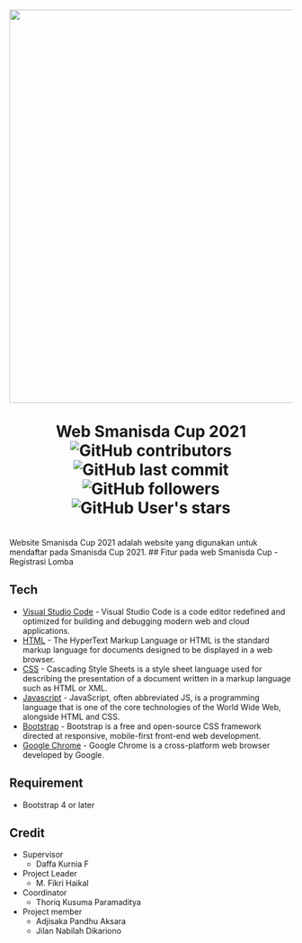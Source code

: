 <h1 align="center"> 
<img align="center" src="https://github.com/prmdtya/Smanisda-Cup-web/blob/main/frontend/images/discosiabesar.png" width = "700"> <br><br>
Web Smanisda Cup 2021 <br>
<img src="https://img.shields.io/github/contributors-anon/prmdtya/Smanisda-Cup-web" alt="GitHub contributors"> <img src="https://img.shields.io/github/last-commit/prmdtya/Smanisda-Cup-web" alt="GitHub last commit"> <img src="https://img.shields.io/github/followers/prmdtya?style=social" alt="GitHub followers"> <img src="https://img.shields.io/github/stars/prmdtya?style=social" alt="GitHub User's stars">
</h1>

<br>
Website Smanisda Cup 2021 adalah website yang digunakan untuk mendaftar pada Smanisda Cup 2021.
## Fitur pada web Smanisda Cup
- Registrasi Lomba

## Tech

- [Visual Studio Code](https://code.visualstudio.com/) - Visual Studio Code is a code editor redefined and optimized for building and debugging modern web and cloud applications.
- [HTML]() - The HyperText Markup Language or HTML is the standard markup language for documents designed to be displayed in a web browser.
- [CSS]() - Cascading Style Sheets is a style sheet language used for describing the presentation of a document written in a markup language such as HTML or XML.
- [Javascript]() - JavaScript, often abbreviated JS, is a programming language that is one of the core technologies of the World Wide Web, alongside HTML and CSS.
- [Bootstrap](https://getbootstrap.com/) - Bootstrap is a free and open-source CSS framework directed at responsive, mobile-first front-end web development.
- [Google Chrome](https://www.google.com/chrome/) - Google Chrome is a cross-platform web browser developed by Google.

## Requirement

- Bootstrap 4 or later

## Credit

- Supervisor
    - Daffa Kurnia F
- Project Leader
    - M. Fikri Haikal
- Coordinator
    - Thoriq Kusuma Paramaditya
- Project member
    - Adjisaka Pandhu Aksara
    - Jilan Nabilah Dikariono
